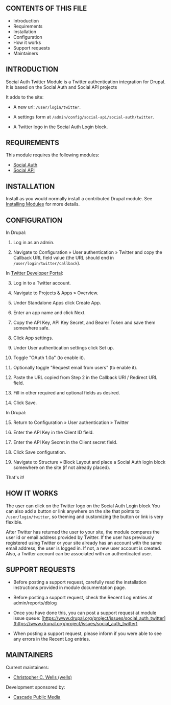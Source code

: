 CONTENTS OF THIS FILE
---------------------

 * Introduction
 * Requirements
 * Installation
 * Configuration
 * How it works
 * Support requests
 * Maintainers


INTRODUCTION
------------

Social Auth Twitter Module is a Twitter authentication integration for Drupal.
It is based on the Social Auth and Social API projects

It adds to the site:

 * A new url: `/user/login/twitter`.

 * A settings form at `/admin/config/social-api/social-auth/twitter`.

 * A Twitter logo in the Social Auth Login block.


REQUIREMENTS
------------

This module requires the following modules:

 * [Social Auth](https://drupal.org/project/social_auth)
 * [Social API](https://drupal.org/project/social_api)


INSTALLATION
------------

Install as you would normally install a contributed Drupal module. See
[Installing Modules](https://www.drupal.org/docs/extending-drupal/installing-modules)
for more details.


CONFIGURATION
-------------

In Drupal:

 1. Log in as an admin.

 2. Navigate to Configuration » User authentication » Twitter and
    copy the Callback URL field value (the URL should end in
    `/user/login/twitter/callback`).

In [Twitter Developer Portal](https://developer.twitter.com/portal):

 3. Log in to a Twitter account.

 4. Navigate to Projects & Apps » Overview.

 5. Under Standalone Apps click Create App.

 6. Enter an app name and click Next.

 7. Copy the API Key, API Key Secret, and Bearer Token and save them
    somewhere safe.

 8. Click App settings.

 9. Under User authentication settings click Set up.

 10. Toggle "OAuth 1.0a" (to enable it).

 11. Optionally toggle "Request email from users" (to enable it).

 12. Paste the URL copied from Step 2 in the Callback URI / Redirect URL field.

 13. Fill in other required and optional fields as desired.

 14. Click Save.

In Drupal:

 15. Return to Configuration » User authentication » Twitter

 16. Enter the API Key in the Client ID field.

 17. Enter the API Key Secret in the Client secret field.

 18. Click Save configuration.

 19. Navigate to Structure » Block Layout and place a Social Auth login block
     somewhere on the site (if not already placed).

That's it!


HOW IT WORKS
------------

The user can click on the Twitter logo on the Social Auth Login block
You can also add a button or link anywhere on the site that points
to `/user/login/twitter`, so theming and customizing the button or link
is very flexible.

After Twitter has returned the user to your site, the module compares the user
id or email address provided by Twitter. If the user has previously registered
using Twitter or your site already has an account with the same email address,
the user is logged in. If not, a new user account is created. Also, a Twitter
account can be associated with an authenticated user.


SUPPORT REQUESTS
----------------

 * Before posting a support request, carefully read the installation
   instructions provided in module documentation page.

 * Before posting a support request, check the Recent Log entries at
   admin/reports/dblog

 * Once you have done this, you can post a support request at module issue
   queue: [https://www.drupal.org/project/issues/social_auth_twitter](https://www.drupal.org/project/issues/social_auth_twitter)

 * When posting a support request, please inform if you were able to see any
   errors in the Recent Log entries.


MAINTAINERS
-----------

Current maintainers:

 * [Christopher C. Wells (wells)](https://www.drupal.org/u/wells)

Development sponsored by:

 * [Cascade Public Media](https://www.drupal.org/cascade-public-media)
